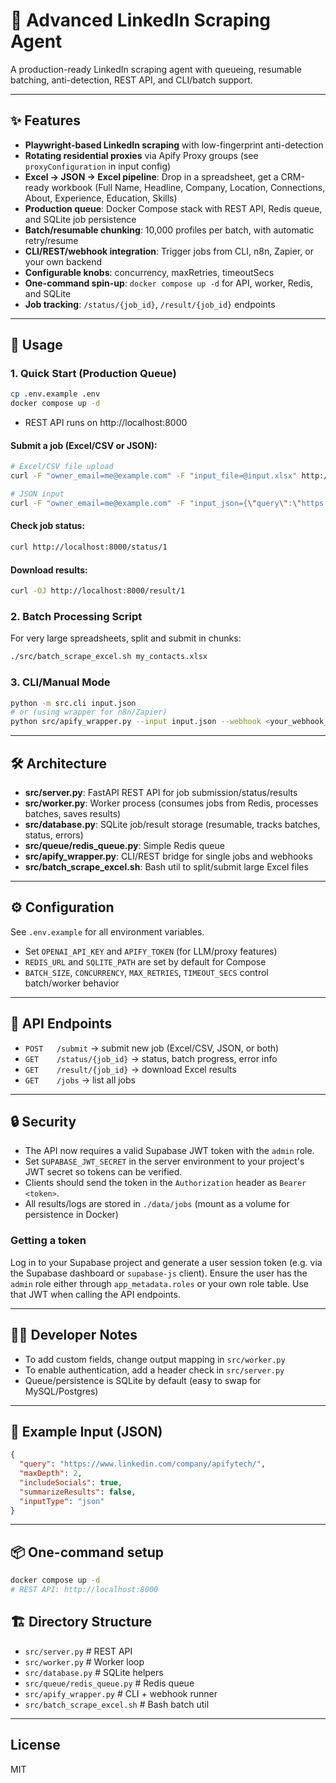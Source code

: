 # 🚀 Advanced LinkedIn Scraping Agent

A production-ready LinkedIn scraping agent with queueing, resumable batching, anti-detection, REST API, and CLI/batch support.

---

## ✨ Features

- **Playwright-based LinkedIn scraping** with low-fingerprint anti-detection
- **Rotating residential proxies** via Apify Proxy groups (see `proxyConfiguration` in input config)
- **Excel → JSON → Excel pipeline**: Drop in a spreadsheet, get a CRM-ready workbook (Full Name, Headline, Company, Location, Connections, About, Experience, Education, Skills)
- **Production queue**: Docker Compose stack with REST API, Redis queue, and SQLite job persistence
- **Batch/resumable chunking**: 10,000 profiles per batch, with automatic retry/resume
- **CLI/REST/webhook integration**: Trigger jobs from CLI, n8n, Zapier, or your own backend
- **Configurable knobs**: concurrency, maxRetries, timeoutSecs
- **One-command spin-up**: `docker compose up -d` for API, worker, Redis, and SQLite
- **Job tracking**: `/status/{job_id}`, `/result/{job_id}` endpoints

---

## 🚦 Usage

### 1. Quick Start (Production Queue)

```bash
cp .env.example .env
docker compose up -d
```

- REST API runs on http://localhost:8000

#### Submit a job (Excel/CSV or JSON):

```bash
# Excel/CSV file upload
curl -F "owner_email=me@example.com" -F "input_file=@input.xlsx" http://localhost:8000/submit

# JSON input
curl -F "owner_email=me@example.com" -F "input_json={\"query\":\"https://linkedin.com/in/someone\"}" http://localhost:8000/submit
```

#### Check job status:

```bash
curl http://localhost:8000/status/1
```

#### Download results:

```bash
curl -OJ http://localhost:8000/result/1
```

### 2. Batch Processing Script

For very large spreadsheets, split and submit in chunks:

```bash
./src/batch_scrape_excel.sh my_contacts.xlsx
```

### 3. CLI/Manual Mode

```bash
python -m src.cli input.json
# or (using wrapper for n8n/Zapier)
python src/apify_wrapper.py --input input.json --webhook <your_webhook_url>
```

---

## 🛠️ Architecture

- **src/server.py**: FastAPI REST API for job submission/status/results
- **src/worker.py**: Worker process (consumes jobs from Redis, processes batches, saves results)
- **src/database.py**: SQLite job/result storage (resumable, tracks batches, status, errors)
- **src/queue/redis_queue.py**: Simple Redis queue
- **src/apify_wrapper.py**: CLI/REST bridge for single jobs and webhooks
- **src/batch_scrape_excel.sh**: Bash util to split/submit large Excel files

---

## ⚙️ Configuration

See `.env.example` for all environment variables.
- Set `OPENAI_API_KEY` and `APIFY_TOKEN` (for LLM/proxy features)
- `REDIS_URL` and `SQLITE_PATH` are set by default for Compose
- `BATCH_SIZE`, `CONCURRENCY`, `MAX_RETRIES`, `TIMEOUT_SECS` control batch/worker behavior

---

## 📑 API Endpoints

- `POST   /submit`   → submit new job (Excel/CSV, JSON, or both)
- `GET    /status/{job_id}` → status, batch progress, error info
- `GET    /result/{job_id}` → download Excel results
- `GET    /jobs`     → list all jobs

---

## 🔒 Security

- The API now requires a valid Supabase JWT token with the `admin` role.
- Set `SUPABASE_JWT_SECRET` in the server environment to your project's JWT secret so tokens can be verified.
- Clients should send the token in the `Authorization` header as `Bearer <token>`.
- All results/logs are stored in `./data/jobs` (mount as a volume for persistence in Docker)

### Getting a token

Log in to your Supabase project and generate a user session token (e.g. via the
Supabase dashboard or `supabase-js` client). Ensure the user has the `admin`
role either through `app_metadata.roles` or your own role table. Use that JWT
when calling the API endpoints.

---

## 🧑‍💻 Developer Notes

- To add custom fields, change output mapping in `src/worker.py`
- To enable authentication, add a header check in `src/server.py`
- Queue/persistence is SQLite by default (easy to swap for MySQL/Postgres)

---

## 📝 Example Input (JSON)

```json
{
  "query": "https://www.linkedin.com/company/apifytech/",
  "maxDepth": 2,
  "includeSocials": true,
  "summarizeResults": false,
  "inputType": "json"
}
```

---

## 📦 One-command setup

```bash
docker compose up -d
# REST API: http://localhost:8000
```

## 🏗️ Directory Structure

- `src/server.py`          # REST API
- `src/worker.py`          # Worker loop
- `src/database.py`        # SQLite helpers
- `src/queue/redis_queue.py` # Redis queue
- `src/apify_wrapper.py`   # CLI + webhook runner
- `src/batch_scrape_excel.sh` # Bash batch util

---

## License

MIT